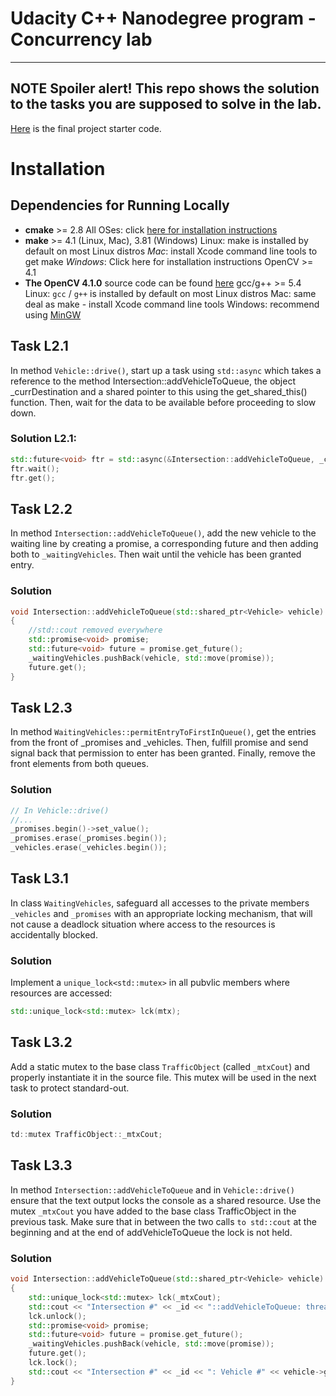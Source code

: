 # Udacity C++ Nanodegree program - Concurrency lab
---
**NOTE**
Spoiler alert! This repo shows the solution to the tasks you are supposed to solve in the lab.
---  

[Here](https://github.com/udacity/CppND-Program-a-Concurrent-Traffic-Simulation) is the final project starter code.


# Installation
## Dependencies for Running Locally

- **cmake** >= 2.8
All OSes: click [here for installation instructions](https://cmake.org/install/)
- **make** >= 4.1 (Linux, Mac), 3.81 (Windows)
Linux: make is installed by default on most Linux distros
_Mac_: install Xcode command line tools to get make
_Windows_: Click here for installation instructions
OpenCV >= 4.1
- **The OpenCV 4.1.0** source code can be found [here](https://developer.apple.com/xcode/features/)
gcc/g++ >= 5.4
Linux: `gcc` / `g++` is installed by default on most Linux distros
Mac: same deal as make - install Xcode command line tools
Windows: recommend using [MinGW](http://www.mingw.org)


## Task L2.1 
In method `Vehicle::drive()`, start up a task using `std::async` which takes a reference to the
method Intersection::addVehicleToQueue, the object _currDestination and a shared pointer to this using the
get_shared_this() function. Then, wait for the data to be available before proceeding to slow down.

### Solution L2.1:
```cpp
std::future<void> ftr = std::async(&Intersection::addVehicleToQueue, _currDestination, this->shared_from_this());
ftr.wait();
ftr.get();
```

## Task L2.2
In method `Intersection::addVehicleToQueue()`, add the new vehicle to the waiting line by
creating a promise, a corresponding future and then adding both to `_waitingVehicles`. Then wait until
the vehicle has been granted entry.

### Solution
```cpp
void Intersection::addVehicleToQueue(std::shared_ptr<Vehicle> vehicle)
{
    //std::cout removed everywhere
    std::promise<void> promise;
    std::future<void> future = promise.get_future();
    _waitingVehicles.pushBack(vehicle, std::move(promise));
    future.get();
}
```

## Task L2.3
In method `WaitingVehicles::permitEntryToFirstInQueue()`, get the entries from the
front of _promises and _vehicles. Then, fulfill promise and send signal back that permission to enter
has been granted. Finally, remove the front elements from both queues.  
### Solution
```cpp
// In Vehicle::drive()
//...
_promises.begin()->set_value();
_promises.erase(_promises.begin());
_vehicles.erase(_vehicles.begin());
```
## Task L3.1   
In class `WaitingVehicles`, safeguard all accesses to the private members `_vehicles` and `_promises` with an appropriate locking mechanism, that will not cause a deadlock situation where access to the resources is accidentally blocked.

### Solution  
Implement a `unique_lock<std::mutex>` in all pubvlic members where resources are accessed: 
```cpp
std::unique_lock<std::mutex> lck(mtx);
```

## Task L3.2  
Add a static mutex to the base class `TrafficObject` (called `_mtxCout`) and properly instantiate it in the source file. This mutex will be used in the next task to protect standard-out. 

### Solution  
```cpp
td::mutex TrafficObject::_mtxCout;
```

## Task L3.3  
In method `Intersection::addVehicleToQueue` and in `Vehicle::drive()` ensure that the text output locks the console as a shared resource. Use the mutex `_mtxCout` you have added to the base class TrafficObject in the previous task. Make sure that in between the two calls `to std::cout` at the beginning and at the end of addVehicleToQueue the lock is not held.

### Solution  
```cpp
void Intersection::addVehicleToQueue(std::shared_ptr<Vehicle> vehicle)
{
    std::unique_lock<std::mutex> lck(_mtxCout);
    std::cout << "Intersection #" << _id << "::addVehicleToQueue: thread id = " << std::this_thread::get_id() << std::endl;
    lck.unlock();
    std::promise<void> promise;
    std::future<void> future = promise.get_future();
    _waitingVehicles.pushBack(vehicle, std::move(promise));
    future.get();
    lck.lock();
    std::cout << "Intersection #" << _id << ": Vehicle #" << vehicle->getID() << " is granted entry." << std::endl;
}
```
